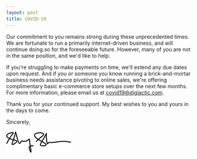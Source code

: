 ```yaml
---
layout: post
title: COVID-19
---
```


Our commitment to you remains strong during these unprecedented times. We are fortunate to run a primarily internet-driven
business, and will continue doing so for the foreseeable future. However, many of you are not in the same position, and
we'd like to help.

If you're struggling to make payments on time, we'll extend any due dates upon request. And if you or someone you know
running a brick-and-mortar business needs assistance pivoting to online sales, we're offering complimentary basic
e-commerce store setups over the next few months. For more information, please
email us at [covid19@diglactic.com](mailto:covid19@diglactic.com).

Thank you for your continued support. My best wishes to you and yours in the days to come.

Sincerely,

![Sheng Slogar signature](/assets/images/posts/2020-03-22-covid-19--signature.png)

